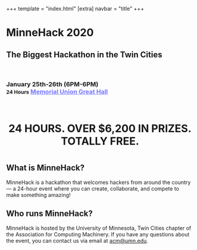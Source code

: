+++
template = "index.html"
[extra]
navbar = "title"
+++

<div class="masthead">
    <div class="overlay">
        <div class="container">
            <h1 id="title">MinneHack 2020</h1>
            <h2 id="tagline">The Biggest Hackathon in the Twin Cities</h2>
            <p>&nbsp;</p>
            <h3 id="dates">
                January 25th-26th (6PM-6PM)<br/>
                <small>24 Hours</small>
                <a href="https://goo.gl/maps/vC4Xz4CvBzr" style="color:#7777ff;">Memorial Union Great Hall</a>
            </h3>
            <br/>
        </div>
    </div>
</div>

<div class="container">
    <h1 style="text-align: center; margin-bottom: 1.5em;">24&nbsp;HOURS. OVER&nbsp;$6,200&nbsp;IN&nbsp;PRIZES. TOTALLY&nbsp;<span title="minus travel lol">FREE</span>.</h1>
    <div class="row" id="faq">
        <div class="col-6">
            <div class="box">
                <h2>What is MinneHack?</h2>
                <div>
                    <p>MinneHack is a hackathon that welcomes hackers from around the country &mdash; a 24-hour event where you
                        can create, collaborate, and compete to make something amazing!</p>
                </div>
            </div>
        </div>
        <div class="col-6">
            <div class="box">
                <h2>Who runs MinneHack?</h2>
                <div>
                    <p>MinneHack is hosted by the University of Minnesota, Twin Cities chapter of the Association for Computing Machinery. If you have any questions about the event, you can contact us via email at <a href="mailto:acm@umn.edu">acm@umn.edu</a>.</p>
                </div>
            </div>
        </div>
    </div>
</div>
